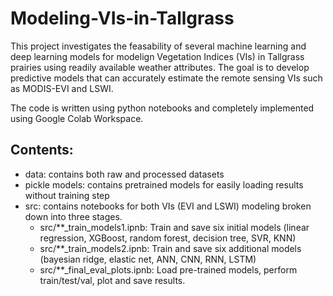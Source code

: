 # Modeling-VIs-in-Tallgrass

This project investigates the feasability of several machine learning and deep learning models for modelign Vegetation Indices (VIs) in Tallgrass prairies using readily available weather attributes. The goal is to develop predictive models that can accurately estimate the remote sensing VIs such as MODIS-EVI and LSWI.

The code is written using python notebooks and completely implemented using Google Colab Workspace.

## Contents:
- data: contains both raw and processed datasets
- pickle models: contains pretrained models for easily loading results without training step
- src: contains notebooks for both VIs (EVI and LSWI) modeling broken down into three stages.
    - src/**_train_models1.ipnb: Train and save six initial models (linear regression, XGBoost, random forest, decision tree, SVR, KNN)
    - src/**_train_models2.ipnb: Train and save six additional models (bayesian ridge, elastic net, ANN, CNN, RNN, LSTM) 
    - src/**_final_eval_plots.ipnb: Load pre-trained models, perform train/test/val, plot and save results.

